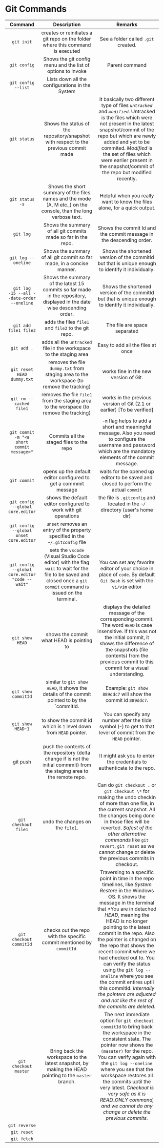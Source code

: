 # Git Commands

| Command    |    Description         | Remarks |
| :--------: | :--------------------: | :-----: |
| `git init` | creates or reinitiates a git repo on the folder where this command is executed | See a folder called `.git` created. |
| `git config` | Shows the git config menu and the list of options to invoke | Parent command |
| `git config --list` | Lists down all the configurations in the System | |
| `git status` | Shows the status of the repository/snapshot with respect to the previous commit made | It basically two different type of files *`untracked`* and *`modified`*. Untracked is the files which were not present in the latest snapshot/commit of the repo but which are newly added and yet to be commited. _Modified_ is the set of files which were earlier present in the snapshot/commit of the repo but modified recently. |
| `git status -s` | Shows the short summary of the files names and the mode (A, M etc.,) on the console, than the long verbose text. | Helpful when you really want to know the files alone, for a quick output. |
| `git log` | Shows the summary of all git commits made so far in the repo. | Shows the commit Id and the commit message in the descending order.  |
| `git log --oneline` | Shows the summary of all git commit so far made, in a concise manner. | Shows the shortened version of the commitId but that is unique enough to identify it individually. |
| `git log  -15 --all --date-order --oneline` | Shows the summary of the latest 15 commits so far made in the repository, displayed in the date wise descending order. | Shows the shortened version of the commitId but that is unique enough to identify it individually. |
| `git add file1 file2` | adds the files `file1` and `file2` to the git repo. | The file are space separated |
| `git add .` | adds all the `untracked` file in the workspace to the staging area | Easy to add all the files at once |
| `git reset HEAD dummy.txt` | removes the file `dummy.txt` from staging area to the workspace (to remove the tracking) | works fine in the new version of Git.|
| `git rm --cached file1` | removes the file `file1` from the staging area to the worspace (to remove the tracking) | works in the previous version of Git (2.1 or earlier) [To be verified] |
| `git commit -m "<a short commit message>"` | Commits all the staged files to the repo | `-m` flag helps to add a short and meaningful message. Also you need to configure the username and password which are the mandatory elements of the commit message. |
| `git commit` | opens up the default editor configured to get a commmit message | waits for the opened up editor to be saved and closed to perform the actual `commit` |
| `git config --global core.editor` | shows the default editor configured to work with git operations | the file is `.gitconfig` and located in the `~/` directory (user's home dir) |
| `git config --global unset core.editor` | `unset` removes an entry of the property specified in the `~/.gitconfig` file |  |
| `git config --global core.editor "code --wait"` | sets the `vscode` (Visual Studio Code editor) with the flag `wait` to wait for the file to be saved and closed once a `git commit` command is issued on the terminal. | You can set any favorite editor of your choice in place of `code`. By default `Git Bash` is set with the `vi/vim` editor |
| `git show HEAD` | shows the commit what HEAD is pointing to | displays the detailed message of the corresponding commit. The word `HEAD` is case insensitive. If this was not the initial commit, it shows the difference of the snapshots (file contents) from the previous commit to this commit for a visual understanding. |
| `git show commitId` | similar to `git show HEAD`, it shows the details of the commit pointed to by the `commitId. | Example: `git show 889ddc7` will show the commit id `889ddc7`. |
| `git show HEAD~1` | to show the commit id which is `1` level down from `HEAD` pointer.| You can specify any number after the tilde symbol (`~`) to get to that level of commit from the `HEAD` pointer. |
| git push | push the contents of the repository (delta change if is not the initial commmit) from the staging area to the remote repo.| It might ask you to enter the credentials to authenticate to the repo.  |
| `git checkout file1` | undo the changes on the `file1`. | Can do `git checkout .` or `git checkout \*` for making the undo checkin of more than one file, in the current snapshot. All the changes being done in those files will be reverted. *Safest of the other alternative commands* like `git revert`, `git reset` as we cannot change or delete the previous commits in checkout. |
| `git checkout commitId` | checks out the repo with the specific commit mentioned by `commitId`. | Traversing to a specific point in time in the repo timelines, like *System Restore* in the Windows OS. It shows the message in the terminal that *You are in detached *HEAD*, meaning the HEAD is no longer pointing to the latest commit in the repo. Also the pointer is changed on the repo that shows the recent commit where we had checked out to. You can verify the status using the `git log --oneline` where you see the commit entires uptil this commitId. _Internally the pointers are adjusted and not like the rest of the commits are deleted._|
| `git checkout master` | Bring back the workspace to the latest snapshot, by making the HEAD pointing to the `master` branch. | The next immediate option for `git checkout commitId` to bring back the workspace in the consistent state. The pointer now shows the `(masater)` for the repo. You can verify again with the `git log --oneline` where you see that the workspace restores all the commits uptil the very latest. *Checkout is very safe as  it is _READ_ONLY_ command, and we cannot do any change or delete the previous commits*. |
| `git reverse` | | |
| `git reset` | | |
| `git fetch` | | |
